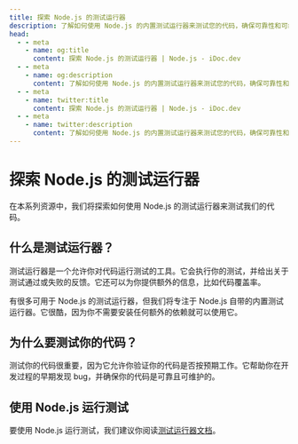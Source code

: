 ```yaml
---
title: 探索 Node.js 的测试运行器
description: 了解如何使用 Node.js 的内置测试运行器来测试您的代码，确保可靠性和可维护性。
head:
  - - meta
    - name: og:title
      content: 探索 Node.js 的测试运行器 | Node.js - iDoc.dev
  - - meta
    - name: og:description
      content: 了解如何使用 Node.js 的内置测试运行器来测试您的代码，确保可靠性和可维护性。
  - - meta
    - name: twitter:title
      content: 探索 Node.js 的测试运行器 | Node.js - iDoc.dev
  - - meta
    - name: twitter:description
      content: 了解如何使用 Node.js 的内置测试运行器来测试您的代码，确保可靠性和可维护性。
---
```



# 探索 Node.js 的测试运行器

在本系列资源中，我们将探索如何使用 Node.js 的测试运行器来测试我们的代码。

## 什么是测试运行器？
测试运行器是一个允许你对代码运行测试的工具。它会执行你的测试，并给出关于测试通过或失败的反馈。它还可以为你提供额外的信息，比如代码覆盖率。

有很多可用于 Node.js 的测试运行器，但我们将专注于 Node.js 自带的内置测试运行器。它很酷，因为你不需要安装任何额外的依赖就可以使用它。

## 为什么要测试你的代码？
测试你的代码很重要，因为它允许你验证你的代码是否按预期工作。它帮助你在开发过程的早期发现 bug，并确保你的代码是可靠且可维护的。

## 使用 Node.js 运行测试
要使用 Node.js 运行测试，我们建议你阅读[测试运行器文档](/zh/nodejs/api/test)。

